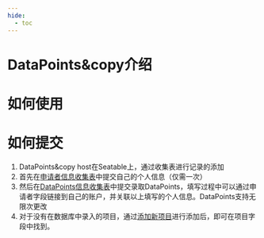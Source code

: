 ```yaml
---
hide:
  - toc
---
```

# DataPoints&copy介绍

# 如何使用

# 如何提交

1. DataPoints&copy host在Seatable上，通过收集表进行记录的添加
2. 首先在[申请者信息收集表](申请者信息收集表.md)中提交自己的个人信息（仅需一次）
3. 然后在[DataPoints信息收集表](DataPoints收集表.md)中提交录取DataPoints，填写过程中可以通过申请者字段链接到自己的账户，并关联以上填写的个人信息。DataPoints支持无限次更改
4. 对于没有在数据库中录入的项目，通过[添加新项目](添加新项目.md)进行添加后，即可在项目字段中找到。
